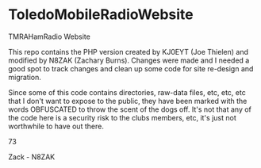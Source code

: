 # ToledoMobileRadioWebsite
TMRAHamRadio Website

This repo contains the PHP version created by KJ0EYT (Joe Thielen) and modified by N8ZAK (Zachary Burns).  Changes were made and I needed a good spot to track changes and clean up some code for site re-design and migration.

Since some of this code contains directories, raw-data files, etc, etc, etc that I don't want to expose to the public, they have been marked with the words OBFUSCATED to throw the scent of the dogs off.  It's not that any of the code here is a security risk to the clubs members, etc, it's just not worthwhile to have out there.

73

Zack - N8ZAK
